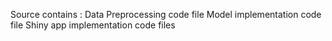   
Source contains :
Data Preprocessing code file
Model implementation code file
Shiny app implementation code files
